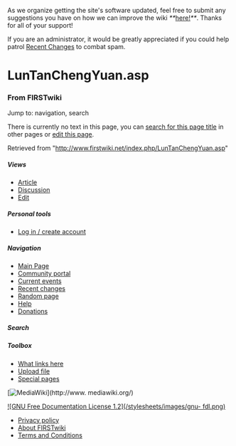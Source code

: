 As we organize getting the site's software updated, feel free to submit any
suggestions you have on how we can improve the wiki
_**_[here!](/index.php/User:Hallry/Suggestions "User:Hallry/Suggestions"
)_**_. Thanks for all of your support!

If you are an administrator, it would be greatly appreciated if you could help
patrol [Recent Changes](/index.php/Special:Recentchanges
"Special:Recentchanges" ) to combat spam.

# LunTanChengYuan.asp

### From FIRSTwiki

Jump to: navigation, search

There is currently no text in this page, you can [search for this page
title](/index.php/Special:Search/LunTanChengYuan.asp
"Special:Search/LunTanChengYuan.asp" ) in other pages or [edit this
page](http://www.firstwiki.net/index.php?title=LunTanChengYuan.asp&action=edit
"http://www.firstwiki.net/index.php?title=LunTanChengYuan.asp&action=edit" ).

Retrieved from "<http://www.firstwiki.net/index.php/LunTanChengYuan.asp>"

##### Views

  * [Article](/index.php?title=LunTanChengYuan.asp&action=edit)
  * [Discussion](/index.php?title=Talk:LunTanChengYuan.asp&action=edit)
  * [Edit](/index.php?title=LunTanChengYuan.asp&action=edit)

##### Personal tools

  * [Log in / create account](/index.php?title=Special:Userlogin&returnto=LunTanChengYuan.asp)

[](/index.php/Main_Page "Main Page" )

##### Navigation

  * [Main Page](/index.php/Main_Page)
  * [Community portal](/index.php/FIRSTwiki:Community_portal)
  * [Current events](/index.php/Current_events)
  * [Recent changes](/index.php/Special:Recentchanges)
  * [Random page](/index.php/Special:Random)
  * [Help](/index.php/FIRSTwiki:Help)
  * [Donations](/index.php/FIRSTwiki:Site_support)

##### Search



##### Toolbox

  * [What links here](/index.php/Special:Whatlinkshere/LunTanChengYuan.asp)
  * [Upload file](/index.php/Special:Upload)
  * [Special pages](/index.php/Special:Specialpages)

[![MediaWiki](/skins/common/images/poweredby_mediawiki_88x31.png)](http://www.
mediawiki.org/)

[![GNU Free Documentation License 1.2](/stylesheets/images/gnu-
fdl.png)](http://www.gnu.org/copyleft/fdl.html)

  * [Privacy policy](/index.php/FIRSTwiki:Privacy_policy "FIRSTwiki:Privacy policy" )
  * [About FIRSTwiki](/index.php/FIRSTwiki:About "FIRSTwiki:About" )
  * [Terms and Conditions](/index.php/FIRSTwiki:Terms_and_conditions "FIRSTwiki:Terms and conditions" )

